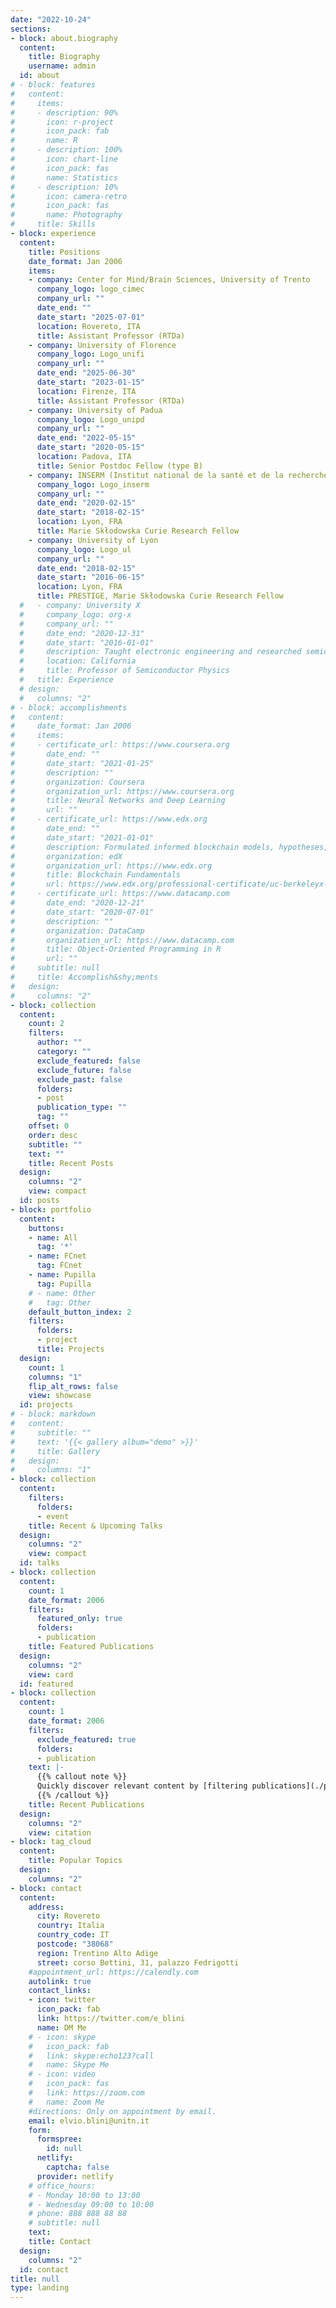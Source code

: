 ```yaml
---
date: "2022-10-24"
sections:
- block: about.biography
  content:
    title: Biography
    username: admin
  id: about
# - block: features
#   content:
#     items:
#     - description: 90%
#       icon: r-project
#       icon_pack: fab
#       name: R
#     - description: 100%
#       icon: chart-line
#       icon_pack: fas
#       name: Statistics
#     - description: 10%
#       icon: camera-retro
#       icon_pack: fas
#       name: Photography
#     title: Skills
- block: experience
  content:
    title: Positions 
    date_format: Jan 2006
    items:
    - company: Center for Mind/Brain Sciences, University of Trento
      company_logo: logo_cimec
      company_url: ""
      date_end: ""
      date_start: "2025-07-01"
      location: Rovereto, ITA
      title: Assistant Professor (RTDa)    
    - company: University of Florence
      company_logo: Logo_unifi
      company_url: ""
      date_end: "2025-06-30"
      date_start: "2023-01-15"
      location: Firenze, ITA
      title: Assistant Professor (RTDa)
    - company: University of Padua
      company_logo: Logo_unipd
      company_url: ""
      date_end: "2022-05-15"
      date_start: "2020-05-15"
      location: Padova, ITA
      title: Senior Postdoc Fellow (type B)
    - company: INSERM (Institut national de la santé et de la recherche médicale)
      company_logo: Logo_inserm
      company_url: ""
      date_end: "2020-02-15"
      date_start: "2018-02-15"
      location: Lyon, FRA
      title: Marie Skłodowska Curie Research Fellow
    - company: University of Lyon
      company_logo: Logo_ul
      company_url: ""
      date_end: "2018-02-15"
      date_start: "2016-06-15"
      location: Lyon, FRA
      title: PRESTIGE, Marie Skłodowska Curie Research Fellow
  #   - company: University X
  #     company_logo: org-x
  #     company_url: ""
  #     date_end: "2020-12-31"
  #     date_start: "2016-01-01"
  #     description: Taught electronic engineering and researched semiconductor physics.
  #     location: California
  #     title: Professor of Semiconductor Physics
  #   title: Experience
  # design:
  #   columns: "2"
# - block: accomplishments
#   content:
#     date_format: Jan 2006
#     items:
#     - certificate_url: https://www.coursera.org
#       date_end: ""
#       date_start: "2021-01-25"
#       description: ""
#       organization: Coursera
#       organization_url: https://www.coursera.org
#       title: Neural Networks and Deep Learning
#       url: ""
#     - certificate_url: https://www.edx.org
#       date_end: ""
#       date_start: "2021-01-01"
#       description: Formulated informed blockchain models, hypotheses, and use cases.
#       organization: edX
#       organization_url: https://www.edx.org
#       title: Blockchain Fundamentals
#       url: https://www.edx.org/professional-certificate/uc-berkeleyx-blockchain-fundamentals
#     - certificate_url: https://www.datacamp.com
#       date_end: "2020-12-21"
#       date_start: "2020-07-01"
#       description: ""
#       organization: DataCamp
#       organization_url: https://www.datacamp.com
#       title: Object-Oriented Programming in R
#       url: ""
#     subtitle: null
#     title: Accomplish&shy;ments
#   design:
#     columns: "2"
- block: collection
  content:
    count: 2
    filters:
      author: ""
      category: ""
      exclude_featured: false
      exclude_future: false
      exclude_past: false
      folders:
      - post
      publication_type: ""
      tag: ""
    offset: 0
    order: desc
    subtitle: ""
    text: ""
    title: Recent Posts
  design:
    columns: "2"
    view: compact
  id: posts
- block: portfolio
  content:
    buttons:
    - name: All
      tag: '*'
    - name: FCnet
      tag: FCnet
    - name: Pupilla
      tag: Pupilla
    # - name: Other
    #   tag: Other
    default_button_index: 2
    filters:
      folders:
      - project
      title: Projects
  design:
    count: 1
    columns: "1"
    flip_alt_rows: false
    view: showcase
  id: projects
# - block: markdown
#   content:
#     subtitle: ""
#     text: '{{< gallery album="demo" >}}'
#     title: Gallery
#   design:
#     columns: "1"
- block: collection
  content:
    filters:
      folders:
      - event
    title: Recent & Upcoming Talks
  design:
    columns: "2"
    view: compact
  id: talks
- block: collection
  content:
    count: 1
    date_format: 2006
    filters:
      featured_only: true
      folders:
      - publication
    title: Featured Publications
  design:
    columns: "2"
    view: card
  id: featured
- block: collection
  content:
    count: 1
    date_format: 2006
    filters:
      exclude_featured: true
      folders:
      - publication
    text: |-
      {{% callout note %}}
      Quickly discover relevant content by [filtering publications](./publication/).
      {{% /callout %}}
    title: Recent Publications
  design:
    columns: "2"
    view: citation
- block: tag_cloud
  content:
    title: Popular Topics
  design:
    columns: "2"
- block: contact
  content:
    address:
      city: Rovereto
      country: Italia
      country_code: IT
      postcode: "38068"
      region: Trentino Alto Adige
      street: corso Bettini, 31, palazzo Fedrigotti
    #appointment_url: https://calendly.com
    autolink: true
    contact_links:
    - icon: twitter
      icon_pack: fab
      link: https://twitter.com/e_blini
      name: DM Me
    # - icon: skype
    #   icon_pack: fab
    #   link: skype:echo123?call
    #   name: Skype Me
    # - icon: video
    #   icon_pack: fas
    #   link: https://zoom.com
    #   name: Zoom Me
    #directions: Only on appointment by email.
    email: elvio.blini@unitn.it
    form:
      formspree:
        id: null
      netlify:
        captcha: false
      provider: netlify
    # office_hours:
    # - Monday 10:00 to 13:00
    # - Wednesday 09:00 to 10:00
    # phone: 888 888 88 88
    # subtitle: null
    text: 
    title: Contact
  design:
    columns: "2"
  id: contact
title: null
type: landing
---
```

